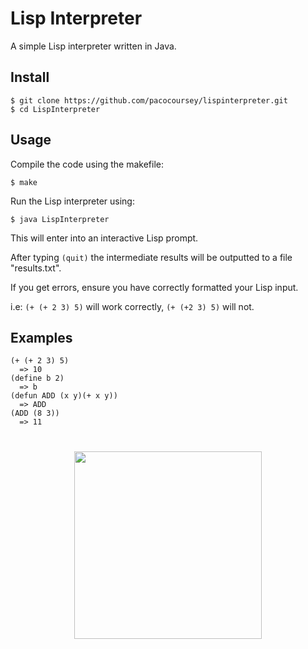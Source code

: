 # Lisp Interpreter

A simple Lisp interpreter written in Java.

## Install

```
$ git clone https://github.com/pacocoursey/lispinterpreter.git
$ cd LispInterpreter
```

## Usage

Compile the code using the makefile:
```
$ make
```

Run the Lisp interpreter using:
```
$ java LispInterpreter
```

This will enter into an interactive Lisp prompt.

After typing `(quit)` the intermediate results will be outputted to a file "results.txt".

If you get errors, ensure you have correctly formatted your Lisp input.

i.e: `(+ (+ 2 3) 5)` will work correctly, `(+ (+2 3) 5)` will not.

## Examples

```Lisp
(+ (+ 2 3) 5)
  => 10
(define b 2)
  => b
(defun ADD (x y)(+ x y))
  => ADD
(ADD (8 3))
  => 11
```

#

<p align="center">
  <a href="http://paco.sh"><img src="https://raw.githubusercontent.com/pacocoursey/pacocoursey.github.io/master/footer.png" height="300"></a>
</p>
